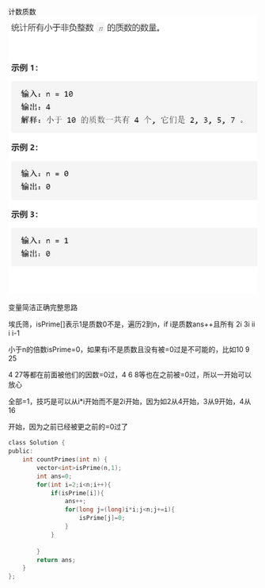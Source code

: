 计数质数![img](image/1628262382951.png)

变量简洁正确完整思路

埃氏筛，isPrime[]表示1是质数0不是，遍历2到n，if i是质数ans++且所有 2i 3i ii i i-1

小于n的倍数isPrime=0，如果有i不是质数且没有被=0过是不可能的，比如10 9 25

4 27等都在前面被他们的因数=0过，4 6 8等也在之前被=0过，所以一开始可以放心

全部=1，技巧是可以从i*i开始而不是2i开始，因为如2从4开始，3从9开始，4从16

开始，因为之前已经被更之前的=0过了

```c
class Solution {
public:
    int countPrimes(int n) {
        vector<int>isPrime(n,1);
        int ans=0;
        for(int i=2;i<n;i++){
            if(isPrime[i]){
                ans++;
                for(long j=(long)i*i;j<n;j+=i){
                    isPrime[j]=0;
                }
            }

        }
        return ans;
    }
};
```

